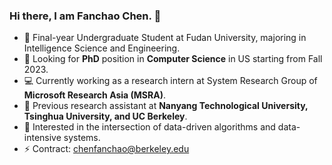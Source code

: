 ### Hi there, I am Fanchao Chen. 👋 

- 🍻 Final-year Undergraduate Student at Fudan University, majoring in Intelligence Science and Engineering.
- 💬 Looking for **PhD** position in **Computer Science** in US starting from Fall 2023.
- 💻 Currently working as a research intern at System Research Group of **Microsoft Research Asia (MSRA)**.
- 🔭 Previous research assistant at **Nanyang Technological University, Tsinghua University, and UC Berkeley**.
- 🤔 Interested in the intersection of data-driven algorithms and data-intensive systems.
- ⚡ Contract: chenfanchao@berkeley.edu

